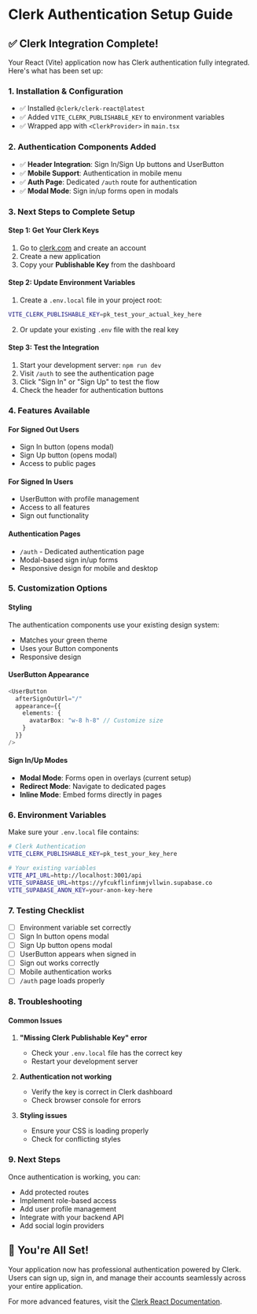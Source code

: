 # Clerk Authentication Setup Guide

## ✅ **Clerk Integration Complete!**

Your React (Vite) application now has Clerk authentication fully integrated. Here's what has been set up:

### **1. Installation & Configuration**
- ✅ Installed `@clerk/clerk-react@latest`
- ✅ Added `VITE_CLERK_PUBLISHABLE_KEY` to environment variables
- ✅ Wrapped app with `<ClerkProvider>` in `main.tsx`

### **2. Authentication Components Added**
- ✅ **Header Integration**: Sign In/Sign Up buttons and UserButton
- ✅ **Mobile Support**: Authentication in mobile menu
- ✅ **Auth Page**: Dedicated `/auth` route for authentication
- ✅ **Modal Mode**: Sign in/up forms open in modals

### **3. Next Steps to Complete Setup**

#### **Step 1: Get Your Clerk Keys**
1. Go to [clerk.com](https://clerk.com) and create an account
2. Create a new application
3. Copy your **Publishable Key** from the dashboard

#### **Step 2: Update Environment Variables**
1. Create a `.env.local` file in your project root:
```bash
VITE_CLERK_PUBLISHABLE_KEY=pk_test_your_actual_key_here
```

2. Or update your existing `.env` file with the real key

#### **Step 3: Test the Integration**
1. Start your development server: `npm run dev`
2. Visit `/auth` to see the authentication page
3. Click "Sign In" or "Sign Up" to test the flow
4. Check the header for authentication buttons

### **4. Features Available**

#### **For Signed Out Users**
- Sign In button (opens modal)
- Sign Up button (opens modal)
- Access to public pages

#### **For Signed In Users**
- UserButton with profile management
- Access to all features
- Sign out functionality

#### **Authentication Pages**
- `/auth` - Dedicated authentication page
- Modal-based sign in/up forms
- Responsive design for mobile and desktop

### **5. Customization Options**

#### **Styling**
The authentication components use your existing design system:
- Matches your green theme
- Uses your Button components
- Responsive design

#### **UserButton Appearance**
```typescript
<UserButton 
  afterSignOutUrl="/"
  appearance={{
    elements: {
      avatarBox: "w-8 h-8" // Customize size
    }
  }}
/>
```

#### **Sign In/Up Modes**
- **Modal Mode**: Forms open in overlays (current setup)
- **Redirect Mode**: Navigate to dedicated pages
- **Inline Mode**: Embed forms directly in pages

### **6. Environment Variables**

Make sure your `.env.local` file contains:
```bash
# Clerk Authentication
VITE_CLERK_PUBLISHABLE_KEY=pk_test_your_key_here

# Your existing variables
VITE_API_URL=http://localhost:3001/api
VITE_SUPABASE_URL=https://yfcukflinfinmjvllwin.supabase.co
VITE_SUPABASE_ANON_KEY=your-anon-key-here
```

### **7. Testing Checklist**

- [ ] Environment variable set correctly
- [ ] Sign In button opens modal
- [ ] Sign Up button opens modal
- [ ] UserButton appears when signed in
- [ ] Sign out works correctly
- [ ] Mobile authentication works
- [ ] `/auth` page loads properly

### **8. Troubleshooting**

#### **Common Issues**
1. **"Missing Clerk Publishable Key" error**
   - Check your `.env.local` file has the correct key
   - Restart your development server

2. **Authentication not working**
   - Verify the key is correct in Clerk dashboard
   - Check browser console for errors

3. **Styling issues**
   - Ensure your CSS is loading properly
   - Check for conflicting styles

### **9. Next Steps**

Once authentication is working, you can:
- Add protected routes
- Implement role-based access
- Add user profile management
- Integrate with your backend API
- Add social login providers

## **🎉 You're All Set!**

Your application now has professional authentication powered by Clerk. Users can sign up, sign in, and manage their accounts seamlessly across your entire application.

For more advanced features, visit the [Clerk React Documentation](https://clerk.com/docs/quickstarts/react).






